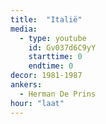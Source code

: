 ```yaml
---
title:  "Italië"
media:
  - type: youtube
    id: Gv037d6C9yY
    starttime: 0
    endtime: 0
decor: 1981-1987
ankers:
  - Herman De Prins
hour: "laat"
---
```

